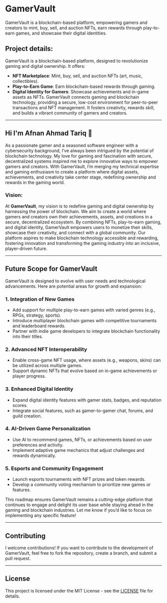 # GamerVault
GamerVault is a blockchain-based platform, empowering gamers and creators to mint, buy, sell, and auction NFTs, earn rewards through play-to-earn games, and showcase their digital identities.

## Project details:
GamerVault is a blockchain-based platform, designed to revolutionize gaming and digital ownership. It offers:
- **NFT Marketplace**: Mint, buy, sell, and auction NFTs (art, music, collectibles).
- **Play-to-Earn Game**: Earn blockchain-based rewards through gaming.
- **Digital Identity for Gamers**: Showcase achievements and in-game assets as NFTs.
GamerVault connects gaming and blockchain technology, providing a secure, low-cost environment for peer-to-peer transactions and NFT management. It fosters creativity, rewards skill, and builds a vibrant community of gamers and creators.

---

## **Hi I'm Afnan Ahmad Tariq 👋**  
As a passionate gamer and a seasoned software engineer with a cybersecurity background, I’ve always been intrigued by the potential of blockchain technology. My love for gaming and fascination with secure, decentralized systems inspired me to explore innovative ways to empower gamers and creators. With GamerVault, I’m merging my technical expertise and gaming enthusiasm to create a platform where digital assets, achievements, and creativity take center stage, redefining ownership and rewards in the gaming world.

### Vision:
At **GamerVault**, my vision is to redefine gaming and digital ownership by harnessing the power of blockchain. We aim to create a world where gamers and creators own their achievements, assets, and creations in a secure, decentralized ecosystem. By combining NFTs, play-to-earn gaming, and digital identity, GamerVault empowers users to monetize their skills, showcase their creativity, and connect with a global community. Our platform aspires to make blockchain technology accessible and rewarding, fostering innovation and transforming the gaming industry into an inclusive, player-driven future.

---

## **Future Scope for GamerVault**  

GamerVault is designed to evolve with user needs and technological advancements. Here are potential areas for growth and expansion:  

### **1. Integration of New Games**  
- Add support for multiple play-to-earn games with varied genres (e.g., RPGs, strategy, sports).  
- Introduce multiplayer blockchain games with competitive tournaments and leaderboard rewards.  
- Partner with indie game developers to integrate blockchain functionality into their titles.  

### **2. Advanced NFT Interoperability**  
- Enable cross-game NFT usage, where assets (e.g., weapons, skins) can be utilized across multiple games.  
- Support dynamic NFTs that evolve based on in-game achievements or player progress.  

### **3. Enhanced Digital Identity**  
- Expand digital identity features with gamer stats, badges, and reputation scores.  
- Integrate social features, such as gamer-to-gamer chat, forums, and guild creation.  

### **4. AI-Driven Game Personalization**  
- Use AI to recommend games, NFTs, or achievements based on user preferences and activity.  
- Implement adaptive game mechanics that adjust challenges and rewards dynamically.  

### **5. Esports and Community Engagement**  
- Launch esports tournaments with NFT prizes and token rewards.  
- Develop a community voting mechanism to prioritize new games or features.  

This roadmap ensures GamerVault remains a cutting-edge platform that continues to engage and delight its user base while staying ahead in the gaming and blockchain industries. Let me know if you’d like to focus on implementing any specific feature!

---

## **Contributing**
I welcome contributions! If you want to contribute to the development of GamerVault, feel free to fork the repository, create a branch, and submit a pull request.

---

## **License**
This project is licensed under the MIT License - see the [LICENSE](LICENSE) file for details.